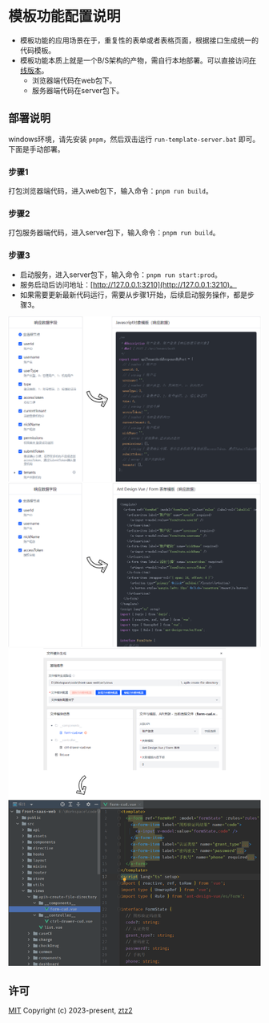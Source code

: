 # 模板功能配置说明

* 模板功能的应用场景在于，重复性的表单或者表格页面，根据接口生成统一的代码模板。
* 模板功能本质上就是一个B/S架构的产物，需自行本地部署。可以直接访问[在线版本](https://web-apih.andou.live)。
  * 浏览器端代码在web包下。
  * 服务器端代码在server包下。


## 部署说明
windows环境，请先安装 `pnpm`，然后双击运行 `run-template-server.bat` 即可。下面是手动部署。

### 步骤1
打包浏览器端代码，进入web包下，输入命令：`pnpm run build`。

### 步骤2
打包服务器端代码，进入server包下，输入命令：`pnpm run build`。

### 步骤3
* 启动服务，进入server包下，输入命令：`pnpm run start:prod`。
* 服务启动后访问地址：[http://127.0.0.1:3210](http://127.0.0.1:3210)。
* 如果需要更新最新代码运行，需要从步骤1开始，后续启动服务操作，都是步骤3。

![](../public/images/map-code.png)
![](../public/images/form-code.png)
![](../public/images/file-directory.png)

## 许可

[MIT](https://opensource.org/licenses/MIT) Copyright (c) 2023-present, [ztz2](https://github.com/ztz2)
